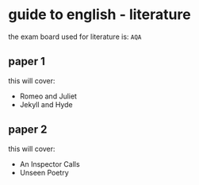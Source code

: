 # guide to english - literature

the exam board used for literature is: `AQA`

## paper 1

this will cover:

- Romeo and Juliet
- Jekyll and Hyde

## paper 2

this will cover:

- An Inspector Calls
- Unseen Poetry
